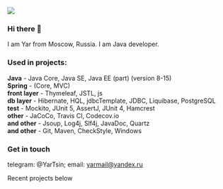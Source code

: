 ![](https://komarev.com/ghpvc/?username=yarmail)<br/>

### Hi there 👋
I am Yar from Moscow, Russia. I am Java developer.

### Used in projects:
**Java** - Java Core, Java SE, Java EE (part) (version 8-15)<br/>
**Spring** - (Core, MVC) <br/>
**front layer**  - Thymeleaf, JSTL, js <br/>
**db layer** - Hibernate, HQL, jdbcTemplate, JDBC, Liquibase, PostgreSQL <br/>
**test** - Mockito, JUnit 5, AssertJ,  JUnit 4, Hamcrest <br/>
**other** - JaCoCo, Travis CI, Codecov.io <br/>
**and other** - Jsoup, Log4j, Slf4j, JavaDoc, Quartz <br/>
**and other** - Git, Maven, СheckStyle, Windows <br/>

### Get in touch
telegram: @YarTsin; email: yarmail@yandex.ru <br>

Recent projects below

<!--
**yarmail/yarmail** is a ✨ _special_ ✨ repository because its `README.md` (this file) appears on your GitHub profile.

Here are some ideas to get you started:

- 🔭 I’m currently working on ...
- 🌱 I’m currently learning ...
- 👯 I’m looking to collaborate on ...
- 🤔 I’m looking for help with ...
- 💬 Ask me about ...
- 📫 How to reach me: ...
- 😄 Pronouns: ...
- ⚡ Fun fact: ...
-->
